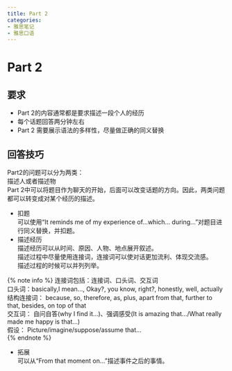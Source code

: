 ```yaml
---
title: Part 2
categories: 
- 雅思笔记
- 雅思口语
---
```

# Part 2
## 要求
- Part 2的内容通常都是要求描述一段个人的经历  
- 每个话题回答两分钟左右  
- Part 2 需要展示语法的多样性，尽量做正确的同义替换  

## 回答技巧
Part2的问题可以分为两类：  
描述人或者描述物    
Part 2中可以将题目作为聊天的开始，后面可以改变话题的方向。因此，两类问题都可以转变成对某个经历的描述。  
- 扣题  
可以使用“It reminds me of my experience of...which... during...”对题目进行同义替换，并扣题。   
- 描述经历  
描述经历可以从时间、原因、人物、地点展开叙述。  
描述过程中尽量使用连接词，连接词可以使对话更加流利、体现交流感。  
描述过程的时候可以并列列举。  

{% note info %}
连接词包括：连接词、口头词、交互词  
口头词：basically,I mean..., Okay?, you know, right?, honestly, well, actually  
结构连接词： because, so, therefore, as, plus, apart from that, further to that, besides, on top of that  
交互词： 自问自答(why I find it...)、强调感受(It is amazing that.../What really made me happy is that...)  
假设： Picture/imagine/suppose/assume that...  
{% endnote %}

- 拓展  
可以从“From that moment on...”描述事件之后的事情。  




